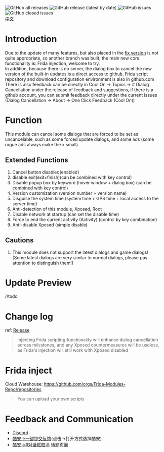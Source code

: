 ![GitHub all releases](https://img.shields.io/github/downloads/Xposed-Modules-Repo/com.mhook.dialog.new/total?color=1&style=plastic) 
![GitHub release (latest by date)](https://img.shields.io/github/v/release/Xposed-Modules-Repo/com.mhook.dialog.new?style=plastic)
![GitHub issues](https://img.shields.io/github/issues-raw/Xposed-Modules-Repo/com.mhook.dialog.new?style=plastic)
![GitHub closed issues](https://img.shields.io/github/issues-closed-raw/Xposed-Modules-Repo/com.mhook.dialog.new?style=plastic)  
[中文](https://github.com/Xposed-Modules-Repo/com.mhook.dialog.new/blob/main/README.md)  
# Introduction
Due to the update of many features, but also placed in the [fix version](https://github.com/Xposed-Modules-Repo/com.mhook.dialog.fix) is not quite appropriate, so another branch was built, the main new core functionality is: Frida injection, welcome to try.  
In addition, because there is no server, the dialog box to cancel the new version of the built-in updates is a direct access to github, Frida script repository and download configuration environment is also in github.com  
There is also feedback can be directly in Cool On -> Topics -> # Dialog Cancellation under the release of feedback and suggestions, if there is a github account, you can submit feedback directly under the current issues (Dialog Cancellation -> About -> One Click Feedback (Cool On))  
# Function
This module can cancel some dialogs that are forced to be set as uncancelable, such as some forced update dialogs, and some ads (some rogue ads always make the x small).

## Extended Functions
1. Cancel button disabled(enabled)  
2. disable exit(exit+finish)(can be combined with key control)  
3. Disable popup box by keyword (hover window + dialog box) (can be combined with key control)  
4. Version customization (version number + version name)  
5. Disguise the system time (system time + GPS time + local access to the server time)  
6. Anti-detection of this module, Xposed, Root  
7. Disable network at startup (can set the disable time)  
8. Force to end the current activity (Activity) (control by key combination)  
9. Anti-disable Xposed (simple disable)  
## Cautions
1. This module does not support the latest dialogs and game dialogs! (Some latest dialogs are very similar to normal dialogs, please pay attention to distinguish them!)  

# Update Preview
//todo
# Change log
ref: [Release](https://github.com/Xposed-Modules-Repo/com.mhook.dialog.new/releases)  
> Injecting Frida scripting functionality will enhance dialog cancellation across milestones, and any Xposed countermeasures will be useless, as Frida's injection will still work with Xposed disabled
# Frida inject
Cloud Warehouse: https://github.com/orgs/Frida-Modules-Repo/repositories
> You can upload your own scripts  
# Feedback and Communication
- [Discord](https://discord.gg/hDNx5mYGtA)      
- [酷安->一键提交反馈](https://www.coolapk.com/feed/writer?type=topic&tag=对话框取消)(点击->打开方式选择酷安)  
- [酷安->#对话框取消](https://www.coolapk.com/t/%E5%AF%B9%E8%AF%9D%E6%A1%86%E5%8F%96%E6%B6%88) 话题页面
